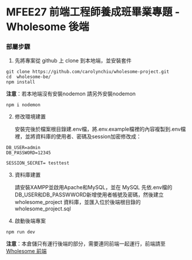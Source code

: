 # MFEE27 前端工程師養成班畢業專題 - Wholesome 後端

### 部屬步驟
1. 先將專案從 github 上 clone 到本地端，並安裝套件
```
git clone https://github.com/carolynchiu/wholesome-project.git
cd  wholesome-be/
npm install
```
**注意**：若本地端沒有安裝nodemon 請另外安裝nodemon
```
npm i nodemon
```

2. 修改環境建置

   安裝完後於檔案根目錄建.env檔，將.env.example檔裡的內容複製到.env檔裡，並將資料庫的使用者、密碼及session加密修改成：
```
DB_USER=admin
DB_PASSWORD=12345

SESSION_SECRET= testtest
```
3. 資料庫建置

    請安裝XAMPP並啟用Apache和MySQL，並在 MySQL 先依.env檔的DB_USER和DB_PASSWWORD新增使用者帳號及密碼，然後建立 wholesome_project 資料庫，並匯入位於後端根目錄的 wholesome_project.sql
4. 啟動後端專案　
```
npm run dev
```
**注意**：本倉儲只有運行後端的部分，需要連同前端一起運行，前端請至[Wholesome 前端](https://github.com/carolynchiu/wholesome-project.git)








